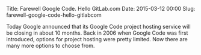 Title: Farewell Google Code. Hello GitLab.com
Date: 2015-03-12 00:00
Slug: farewell-google-code-hello-gitlabcom

Today Google announced that its Google Code project hosting service will
be closing in about 10 months. Back in 2006 when Google Code was first
introduced, options for project hosting were pretty limited. Now there
are many more options to choose from.

</p>

